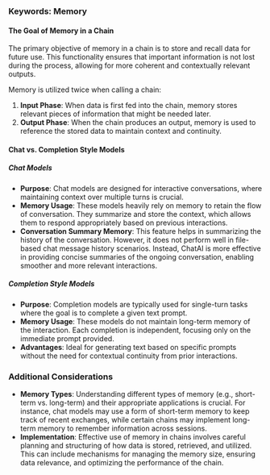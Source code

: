 ### Keywords: Memory

#### The Goal of Memory in a Chain

The primary objective of memory in a chain is to store and recall data for future use. This functionality ensures that important information is not lost during the process, allowing for more coherent and contextually relevant outputs.

Memory is utilized twice when calling a chain:
1. **Input Phase**: When data is first fed into the chain, memory stores relevant pieces of information that might be needed later.
2. **Output Phase**: When the chain produces an output, memory is used to reference the stored data to maintain context and continuity.

#### Chat vs. Completion Style Models

##### Chat Models
- **Purpose**: Chat models are designed for interactive conversations, where maintaining context over multiple turns is crucial.
- **Memory Usage**: These models heavily rely on memory to retain the flow of conversation. They summarize and store the context, which allows them to respond appropriately based on previous interactions.
- **Conversation Summary Memory**: This feature helps in summarizing the history of the conversation. However, it does not perform well in file-based chat message history scenarios. Instead, ChatAI is more effective in providing concise summaries of the ongoing conversation, enabling smoother and more relevant interactions.

##### Completion Style Models
- **Purpose**: Completion models are typically used for single-turn tasks where the goal is to complete a given text prompt.
- **Memory Usage**: These models do not maintain long-term memory of the interaction. Each completion is independent, focusing only on the immediate prompt provided.
- **Advantages**: Ideal for generating text based on specific prompts without the need for contextual continuity from prior interactions. 

### Additional Considerations

- **Memory Types**: Understanding different types of memory (e.g., short-term vs. long-term) and their appropriate applications is crucial. For instance, chat models may use a form of short-term memory to keep track of recent exchanges, while certain chains may implement long-term memory to remember information across sessions.
- **Implementation**: Effective use of memory in chains involves careful planning and structuring of how data is stored, retrieved, and utilized. This can include mechanisms for managing the memory size, ensuring data relevance, and optimizing the performance of the chain.
